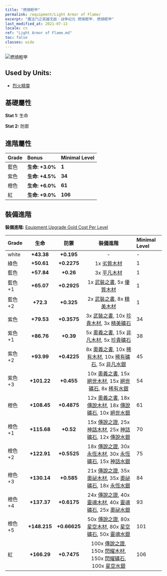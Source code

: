```yaml
---
title: "燃燒輕甲"
permalink: /equipment/Light Armor of Flame/
excerpt: "魔法门之英雄无敌：战争纪元 燃燒輕甲. 燃燒輕甲"
last_modified_at: 2021-07-13
locale: cn
ref: "Light Armor of Flame.md"
toc: false
classes: wide
---
```


  ![燃燒輕甲](/images/e/e_5062.png)

## Used by Units:

* [烈火精靈](/cn/units/Efreeti/) 


## 基礎屬性
 **Stat 1:** 生命

 **Stat 2:** 防禦

## 進階屬性

  |     Grade    |   Bonus | Minimal Level | 
  |:-------------|:--------|:--------------| 
  | 藍色 | **生命: +3.0%** | **1** | 
  | 紫色 | **生命: +4.5%** | **34** | 
  | 橙色 | **生命: +6.0%** | **61** | 
  | 紅 | **生命: +9.0%** | **106** | 


## 裝備進階
 **裝備進階:** [Equipment Upgrade Gold Cost Per Level](/equipment/EquipmentUpgradeCostPerLevel/) 

  |          Grade      | 生命 | 防禦 | 裝備進階 | Minimal Level |
  |:--------------------|:---------:|:---------:|:----------------:|:--------------|
  | white | **+43.38** | **+0.195** | - | - |
  | 綠色 | **+50.61** | **+0.2275** | 1x [劣質木材](/cn/Items/mat_1/) | 1 |
  | 藍色 | **+57.84** | **+0.26** | 3x [平凡木材](/cn/Items/mat_7/) | 1 |
  | 藍色 +1 | **+65.07** | **+0.2925** | 1x [武裝之書](/cn/Items/mat_18/), 5x [優質木材](/cn/Items/mat_13/) | 1 |
  | 藍色 +2 | **+72.3** | **+0.325** | 2x [武裝之書](/cn/Items/mat_25/), 8x [精美木材](/cn/Items/mat_20/) | 1 |
  | 紫色 | **+79.53** | **+0.3575** | 3x [武裝之書](/cn/Items/mat_32/), 10x [珍貴木材](/cn/Items/mat_27/), 3x [精美礦石](/cn/Items/mat_19/) | 34 |
  | 紫色 +1 | **+86.76** | **+0.39** | 5x [奧義之書](/cn/Items/mat_39/), 15x [非凡木材](/cn/Items/mat_34/), 5x [珍貴礦石](/cn/Items/mat_26/) | 38 |
  | 紫色 +2 | **+93.99** | **+0.4225** | 8x [奧義之書](/cn/Items/mat_46/), 10x [稀有木材](/cn/Items/mat_41/), 10x [稀有礦石](/cn/Items/mat_40/), 5x [非凡水銀](/cn/Items/mat_35/) | 45 |
  | 紫色 +3 | **+101.22** | **+0.455** | 10x [奧義之書](/cn/Items/mat_53/), 15x [絕世木材](/cn/Items/mat_48/), 15x [絕世礦石](/cn/Items/mat_47/), 8x [稀有水銀](/cn/Items/mat_42/) | 54 |
  | 橙色 | **+108.45** | **+0.4875** | 12x [奧義之書](/cn/Items/mat_60/), 18x [傳說木材](/cn/Items/mat_55/), 18x [傳說礦石](/cn/Items/mat_54/), 10x [絕世水銀](/cn/Items/mat_49/) | 61 |
  | 橙色 +1 | **+115.68** | **+0.52** | 15x [傳說之證](/cn/Items/mat_67/), 25x [神話木材](/cn/Items/mat_62/), 25x [神話礦石](/cn/Items/mat_61/), 12x [傳說水銀](/cn/Items/mat_56/) | 70 |
  | 橙色 +2 | **+122.91** | **+0.5525** | 18x [傳說之證](/cn/Items/mat_74/), 30x [永恆木材](/cn/Items/mat_69/), 30x [永恆礦石](/cn/Items/mat_68/), 15x [神話水銀](/cn/Items/mat_63/) | 75 |
  | 橙色 +3 | **+130.14** | **+0.585** | 21x [傳說之證](/cn/Items/mat_81/), 35x [奧祕木材](/cn/Items/mat_76/), 35x [奧祕礦石](/cn/Items/mat_75/), 18x [永恆水銀](/cn/Items/mat_70/) | 84 |
  | 橙色 +4 | **+137.37** | **+0.6175** | 24x [傳說之證](/cn/Items/mat_88/), 40x [靈魂木材](/cn/Items/mat_83/), 40x [靈魂礦石](/cn/Items/mat_82/), 25x [奧祕水銀](/cn/Items/mat_77/) | 93 |
  | 橙色 +5 | **+148.215** | **+0.66625** | 50x [傳說之證](/cn/Items/mat_95/), 80x [星空木材](/cn/Items/mat_90/), 80x [星空礦石](/cn/Items/mat_89/), 50x [靈魂水銀](/cn/Items/mat_84/) | 101 |
  | 紅 | **+166.29** | **+0.7475** | 100x [傳說之證](/cn/Items/mat_102/), 150x [閃耀木材](/cn/Items/mat_97/), 150x [閃耀礦石](/cn/Items/mat_96/), 100x [星空水銀](/cn/Items/mat_91/) | 106 |

